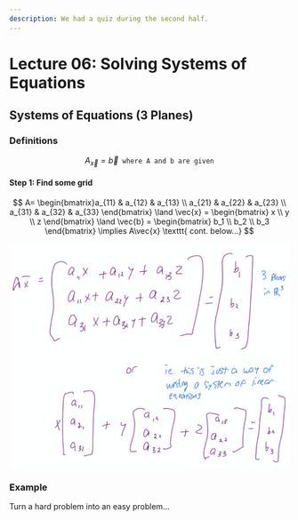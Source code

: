 ```yaml
---
description: We had a quiz during the second half.
---
```


# Lecture 06: Solving Systems of Equations

## Systems of Equations (3 Planes)

### Definitions

$$
A_{\vec{x}} = \vec{b} \texttt{ where A and b are given}
$$

#### Step 1: Find some grid

$$
A= \begin{bmatrix}a_{11} & a_{12} & a_{13} \\ a_{21} & a_{22} & a_{23} \\ a_{31} & a_{32} & a_{33} \end{bmatrix} \land \vec{x} = \begin{bmatrix} x \\ y \\ z \end{bmatrix} \land \vec{b} = \begin{bmatrix} b_1 \\ b_2 \\ b_3 \end{bmatrix} \implies A\vec{x} \texttt{ cont. below...}
$$

![](<../../.gitbook/assets/image (580).png>)

### Example

Turn a hard problem into an easy problem...

